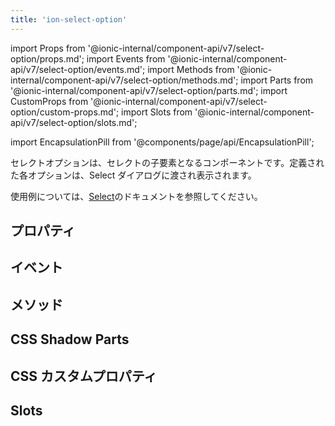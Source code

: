 ```yaml
---
title: 'ion-select-option'
---
```


import Props from '@ionic-internal/component-api/v7/select-option/props.md';
import Events from '@ionic-internal/component-api/v7/select-option/events.md';
import Methods from '@ionic-internal/component-api/v7/select-option/methods.md';
import Parts from '@ionic-internal/component-api/v7/select-option/parts.md';
import CustomProps from '@ionic-internal/component-api/v7/select-option/custom-props.md';
import Slots from '@ionic-internal/component-api/v7/select-option/slots.md';

<head>
  <title>Select Option | What Is An Option Select on Ionic Framework Apps</title>
  <meta
    name="description"
    content="Select Optionとは？Select OptionはSelectの子要素で、定義された各オプションはSelectダイアログに渡され表示されます。"
  />
</head>

import EncapsulationPill from '@components/page/api/EncapsulationPill';

<EncapsulationPill type="shadow" />

セレクトオプションは、セレクトの子要素となるコンポーネントです。定義された各オプションは、Select ダイアログに渡され表示されます。

使用例については、[Select](./select)のドキュメントを参照してください。

## プロパティ

<Props />

## イベント

<Events />

## メソッド

<Methods />

## CSS Shadow Parts

<Parts />

## CSS カスタムプロパティ

<CustomProps />

## Slots

<Slots />
